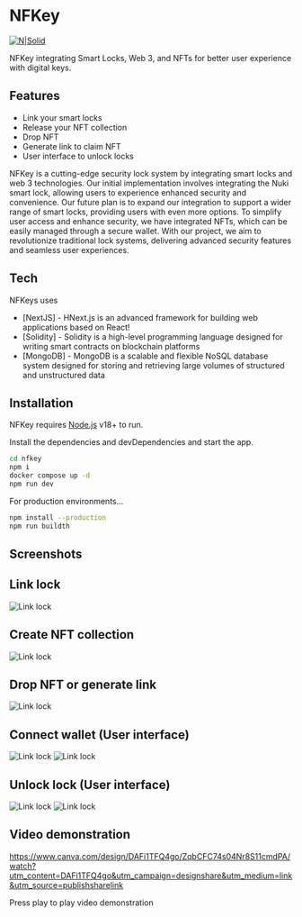 # NFKey

[![N|Solid](https://cldup.com/dTxpPi9lDf.thumb.png)](https://nodesource.com/products/nsolid)

NFKey integrating Smart Locks, Web 3, and NFTs for better user experience with digital keys.

## Features

- Link your smart locks
- Release your NFT collection
- Drop NFT
- Generate link to claim NFT
- User interface to unlock locks

NFKey is a cutting-edge security lock system by integrating smart locks and web 3 technologies. Our initial implementation involves integrating the Nuki smart lock, allowing users to experience enhanced security and convenience. Our future plan is to expand our integration to support a wider range of smart locks, providing users with even more options. To simplify user access and enhance security, we have integrated NFTs, which can be easily managed through a secure wallet. With our project, we aim to revolutionize traditional lock systems, delivering advanced security features and seamless user experiences.

## Tech

NFKeys uses

- [NextJS] - HNext.js is an advanced framework for building web applications based on React!
- [Solidity] - Solidity is a high-level programming language designed for writing smart contracts on blockchain platforms
- [MongoDB] - MongoDB is a scalable and flexible NoSQL database system designed for storing and retrieving large volumes of structured and unstructured data

## Installation

NFKey requires [Node.js](https://nodejs.org/) v18+ to run.

Install the dependencies and devDependencies and start the app.

```sh
cd nfkey
npm i
docker compose up -d
npm run dev
```

For production environments...

```sh
npm install --production
npm run buildth
```

## Screenshots

## Link lock

![Link lock](https://i.ibb.co/p3hJm7H/Screenshot-2023-05-14-at-16-17-34.png)

## Create NFT collection

![Link lock](https://i.ibb.co/vkt9qZp/Screenshot-2023-05-14-at-16-18-07.png)

## Drop NFT or generate link

![Link lock](https://i.ibb.co/6r553C0/Screenshot-2023-05-14-at-16-19-00.png)

## Connect wallet (User interface)

![Link lock](https://i.ibb.co/59LsN3t/IMG-1772.png)
![Link lock](https://i.ibb.co/vZrQgdj/IMG-1773.png)

## Unlock lock (User interface)

![Link lock](https://i.ibb.co/2ZNXfPX/IMG-1774.png)
![Link lock](https://i.ibb.co/7Qwdw14/IMG-1776.png)

## Video demonstration

https://www.canva.com/design/DAFi1TFQ4go/ZqbCFC74s04Nr8S11cmdPA/watch?utm_content=DAFi1TFQ4go&utm_campaign=designshare&utm_medium=link&utm_source=publishsharelink

Press play to play video demonstration
